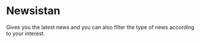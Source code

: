 # Newsistan
Gives you the latest news and you can also filter the type of news according to your interest.
